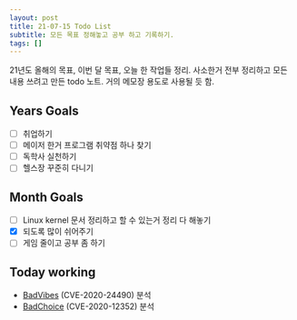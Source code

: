 ```yaml
---
layout: post
title: 21-07-15 Todo List
subtitle: 모든 목표 정해놓고 공부 하고 기록하기.
tags: []
---
```


21년도 올해의 목표, 이번 달 목표, 오늘 한 작업들 정리. 사소한거 전부 정리하고 모든 내용 쓰려고 만든 todo 노트. 거의 메모장 용도로 사용될 듯 함.

## Years Goals
- [ ] 취업하기
- [ ] 메이저 한거 프로그램 취약점 하나 찾기
- [ ] 독학사 실천하기
- [ ] 헬스장 꾸준히 다니기

## Month Goals
- [ ] Linux kernel 문서 정리하고 할 수 있는거 정리 다 해놓기
- [X] 되도록 많이 쉬어주기
- [ ] 게임 줄이고 공부 좀 하기

## Today working
- [BadVibes](https://github.com/google/security-research/security/advisories/GHSA-ccx2-w2r4-x649) (CVE-2020-24490) 분석
- [BadChoice](https://github.com/google/security-research/security/advisories/GHSA-7mh3-gq28-gfrq) (CVE-2020-12352) 분석